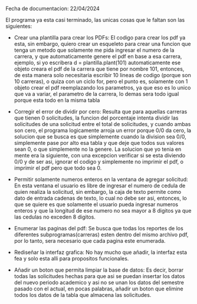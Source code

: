 Fecha de documentacion: 22/04/2024

El programa ya esta casi terminado, las unicas cosas que le faltan son las siguientes:

- Crear una plantilla para crear los PDFs: El codigo para crear los pdf ya esta, sin embargo, quiero crear un esqueleto para crear una funcion que tenga un metodo que solamente me pida ingresar el numero de la carrera, y que automaticamente genere
  el pdf en base a esa carrera, ejemplo, si yo escribera
  d = plantilla.plant(101)
  automaticamente ese objeto creara el pdf de la carrera que tiene por nombre 101, entonces, de esta manera solo necesitaria escribir 10 lineas de codigo (porque son 10 carreras), o quiza con un ciclo for, pero el punto es, solamente con 1 objeto
  crear el pdf reemplazando los parametros, ya que eso es lo unico que va a variar, el parametro de la carrera, lo demas sera todo igual porque esta todo en la misma tabla

- Corregir el error de dividir por cero: Resulta que para aquellas carreras que tienen 0 solicitudes, la funcion del porcentaje intenta dividir las solicitudes de una solicitud entre el total de solicitudes, y cuando ambas son cero, el programa
  logicamente arroja un error porque 0/0 da cero, la solucion que se busca es que simplemente cuando la division sea 0/0, simplemente pase por alto esa tabla y que deje que todos sus valores sean 0, o que simplemente no la genere.
  La solucion que yo tenia en mente era la siguiente, con una excepcion verificar si se esta diviendo 0/0 y de ser asi, ignorar el codigo y simplemente no imprimir el pdf, o imprimir el pdf pero que todo sea 0.

- Permitir solamente numeros enteros en la ventana de agregar solicitud: En esta ventana el usuario es libre de ingresar el numero de cedula de quien realiza la solicitud, sin embargo, la caja de texto permite como dato de entrada cadenas de texto,
  lo cual no debe ser asi, entonces, lo que se quiere es que solamente el usuario pueda ingresar numeros enteros y que la longitud de ese numero no sea mayor a 8 digitos ya que las cedulas no exceden 8 digitos.

- Enumerar las paginas del pdf: Se busca que todas los reportes de los diferentes subprogramas(carreras) esten dentro del mismo archivo pdf, por lo tanto, sera necesario que cada pagina este enumerada.

- Rediseñar la interfaz grafica: No hay mucho que añadir, la interfaz esta fea y solo esta alli para propositos funcionales.

- Añadir un boton que permita limpiar la base de datos: Es decir, borrar todas las solicitudes hechas para que asi se puedan insertar los datos del nuevo periodo academico y asi no se unan los datos del semestre pasado con el actual, en pocas palabras,
  añadir un boton que elimine todos los datos de la tabla que almacena las solicitudes.
